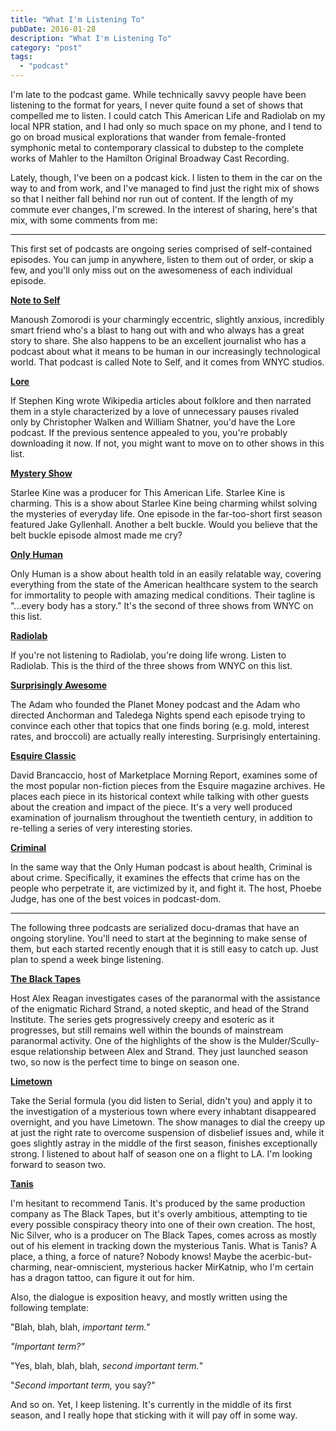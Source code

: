 ```yaml
---
title: "What I'm Listening To"
pubDate: 2016-01-28
description: "What I'm Listening To"
category: "post"
tags:
  - "podcast"
---
```


I'm late to the podcast game. While technically savvy people have been listening to the format for years, I never quite found a set of shows that compelled me to listen. I could catch This American Life and Radiolab on my local NPR station, and I had only so much space on my phone, and I tend to go on broad musical explorations that wander from female-fronted symphonic metal to contemporary classical to dubstep to the complete works of Mahler to the Hamilton Original Broadway Cast Recording.

Lately, though, I've been on a podcast kick. I listen to them in the car on the way to and from work, and I've managed to find just the right mix of shows so that I neither fall behind nor run out of content. If the length of my commute ever changes, I'm screwed. In the interest of sharing, here's that mix, with some comments from me:

* * *

This first set of podcasts are ongoing series comprised of self-contained episodes. You can jump in anywhere, listen to them out of order, or skip a few, and you'll only miss out on the awesomeness of each individual episode.

[**Note to Self**](http://www.wnyc.org/shows/notetoself/)

Manoush Zomorodi is your charmingly eccentric, slightly anxious, incredibly smart friend who's a blast to hang out with and who always has a great story to share. She also happens to be an excellent journalist who has a podcast about what it means to be human in our increasingly technological world. That podcast is called Note to Self, and it comes from WNYC studios.

[**Lore**](http://www.lorepodcast.com/)

If Stephen King wrote Wikipedia articles about folklore and then narrated them in a style characterized by a love of unnecessary pauses rivaled only by Christopher Walken and William Shatner, you'd have the Lore podcast. If the previous sentence appealed to you, you're probably downloading it now. If not, you might want to move on to other shows in this list.

[**Mystery Show**](https://gimletmedia.com/show/mystery-show/)

Starlee Kine was a producer for This American Life. Starlee Kine is charming. This is a show about Starlee Kine being charming whilst solving the mysteries of everyday life. One episode in the far-too-short first season featured Jake Gyllenhall. Another a belt buckle. Would you believe that the belt buckle episode almost made me cry?

[**Only Human**](http://www.wnyc.org/shows/onlyhuman/)

Only Human is a show about health told in an easily relatable way, covering everything from the state of the American healthcare system to the search for immortality to people with amazing medical conditions. Their tagline is "...every body has a story." It's the second of three shows from WNYC on this list.

[**Radiolab**](http://www.radiolab.org/)

If you're not listening to Radiolab, you're doing life wrong. Listen to Radiolab. This is the third of the three shows from WNYC on this list.

[**Surprisingly Awesome**](https://gimletmedia.com/show/surprisingly-awesome/)

The Adam who founded the Planet Money podcast and the Adam who directed Anchorman and Taledega Nights spend each episode trying to convince each other that topics that one finds boring (e.g. mold, interest rates, and broccoli) are actually really interesting. Surprisingly entertaining.

[**Esquire Classic**](http://classic.esquire.com/the-esquire-classic-podcast/)

David Brancaccio, host of Marketplace Morning Report, examines some of the most popular non-fiction pieces from the Esquire magazine archives. He places each piece in its historical context while talking with other guests about the creation and impact of the piece. It's a very well produced examination of journalism throughout the twentieth century, in addition to re-telling a series of very interesting stories.

[**Criminal**](http://thisiscriminal.com/)

In the same way that the Only Human podcast is about health, Criminal is about crime. Specifically, it examines the effects that crime has on the people who perpetrate it, are victimized by it, and fight it. The host, Phoebe Judge, has one of the best voices in podcast-dom.

* * *

The following three podcasts are serialized docu-dramas that have an ongoing storyline. You'll need to start at the beginning to make sense of them, but each started recently enough that it is still easy to catch up. Just plan to spend a week binge listening.

[**The Black Tapes**](http://theblacktapespodcast.com/)

Host Alex Reagan investigates cases of the paranormal with the assistance of the enigmatic Richard Strand, a noted skeptic, and head of the Strand Institute. The series gets progressively creepy and esoteric as it progresses, but still remains well within the bounds of mainstream paranormal activity. One of the highlights of the show is the Mulder/Scully-esque relationship between Alex and Strand. They just launched season two, so now is the perfect time to binge on season one.

[**Limetown**](http://www.limetownstories.com/)

Take the Serial formula (you did listen to Serial, didn't you) and apply it to the investigation of a mysterious town where every inhabtant disappeared overnight, and you have Limetown. The show manages to dial the creepy up at just the right rate to overcome suspension of disbelief issues and, while it goes slightly astray in the middle of the first season, finishes exceptionally strong. I listened to about half of season one on a flight to LA. I'm looking forward to season two.

[**Tanis**](http://www.tanispodcast.com/)

I'm hesitant to recommend Tanis. It's produced by the same production company as The Black Tapes, but it's overly ambitious, attempting to tie every possible conspiracy theory into one of their own creation. The host, Nic Silver, who is a producer on The Black Tapes, comes across as mostly out of his element in tracking down the mysterious Tanis. What is Tanis? A place, a thing, a force of nature? Nobody knows! Maybe the acerbic-but-charming, near-omniscient, mysterious hacker MirKatnip, who I'm certain has a dragon tattoo, can figure it out for him.

Also, the dialogue is exposition heavy, and mostly written using the following template:

"Blah, blah, blah, _important term."_

_"Important term?"_

"Yes, blah, blah, blah, _second important term._"

"_Second important term,_ you say?"

And so on. Yet, I keep listening. It's currently in the middle of its first season, and I really hope that sticking with it will pay off in some way.
